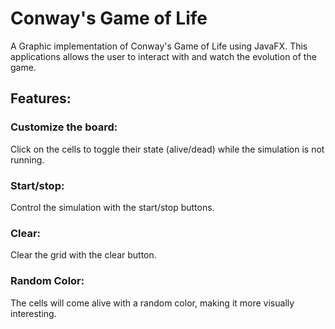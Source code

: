 # Conway's Game of Life

A Graphic implementation of Conway's Game of Life using JavaFX. This applications allows the user to interact with and watch the evolution of the game.

## Features:
### Customize the board: 

Click on the cells to toggle their state (alive/dead) while the simulation is not running.

### Start/stop:

Control the simulation with the start/stop buttons.

### Clear:

Clear the grid with the clear button.

### Random Color:

The cells will come alive with a random color, making it more visually interesting.


